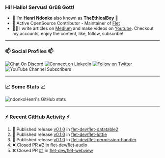 ### Hi! Hallo! Servus! Grüß Gott!

- 🙂  I’m **Henri Ndonko** also known as **TheEthicalBoy** 👾
- 🚀  Active OpenSource Contributor - Maintainer of [Flet](https://github.com/flet-dev/flet) 
- 👨‍🏫  I write articles on [Medium](https://ndonkohenri.medium.com/) and make videos on [Youtube](https://youtube.com/@ndonkoHenri). Checkout my accounts, enjoy the content, like, follow, subscribe!

---

### 📫 Social Profiles 📫

[![Chat On Discord](https://img.shields.io/badge/--discord?label=Username=the_ethical_boy&logo=Discord&style=social)](https://github.com/ndonkoHenri) 
[![Connect on LinkedIn](https://img.shields.io/badge/--linkedin?label=LinkedIn&logo=LinkedIn&style=social)](https://www.linkedin.com/in/ndonkohenri) 
[![Follow on Twitter](https://img.shields.io/badge/--twitter?label=Twitter&logo=Twitter&style=social)](https://twitter.com/ndonkoHenri)
![YouTube Channel Subscribers](https://img.shields.io/youtube/channel/subscribers/UC2j9sVx0O7M8CebjMtyCuNQ?style=social&label=Youtube&link=https%3A%2F%2Fyoutube.com%2F%40ndonkoHenri)

---

### 📈 Some Stats 📈

<!-- <a href="https://github.com/ndonkoHenri">
<img src="https://github.com/ndonkoHenri/github-stats/blob/master/generated/overview.svg#gh-dark-mode-only" />
<img src="https://github.com/ndonkoHenri/github-stats/blob/master/generated/languages.svg#gh-dark-mode-only" />
<img src="https://github.com/ndonkoHenri/github-stats/blob/master/generated/overview.svg#gh-light-mode-only" />
<img src="https://github.com/ndonkoHenri/github-stats/blob/master/generated/languages.svg#gh-light-mode-only" />
</a> -->

<!-- ![ndonkoHenri's GitHub stats](https://github-readme-stats.vercel.app/api?username=ndonkoHenri&show_icons=true) -->

![ndonkoHenri's GitHub stats](https://github-readme-stats.vercel.app/api?username=ndonkoHenri&theme=tokyonight&show_icons=true&title_color=fff&text_color=fff)

<!-- [![Top Langs](https://github-readme-stats.vercel.app/api/top-langs/?username=ndonkoHenri)](https://github.com/ndonkoHenri/github-readme-stats) -->

---

### :zap: Recent GitHub Activity :zap:

<!--START_SECTION:activity-->
1. 🚀 Published release [v0.1.0](https://github.com/flet-dev/flet-datatable2/releases/tag/v0.1.0) in [flet-dev/flet-datatable2](https://github.com/flet-dev/flet-datatable2)
2. 🚀 Published release [v0.1.0](https://github.com/flet-dev/flet-lottie/releases/tag/0.1.0) in [flet-dev/flet-lottie](https://github.com/flet-dev/flet-lottie)
3. 🚀 Published release [v0.1.0](https://github.com/flet-dev/flet-permission-handler/releases/tag/0.1.0) in [flet-dev/flet-permission-handler](https://github.com/flet-dev/flet-permission-handler)
4. ❌ Closed PR [#2](https://github.com/flet-dev/flet-audio/pull/2) in [flet-dev/flet-audio](https://github.com/flet-dev/flet-audio)
5. ❌ Closed PR [#1](https://github.com/flet-dev/flet-webview/pull/1) in [flet-dev/flet-webview](https://github.com/flet-dev/flet-webview)
<!--END_SECTION:activity-->
